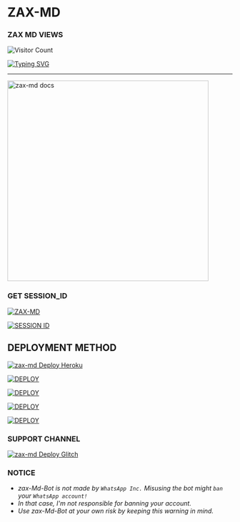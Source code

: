 # ZAX-MD

###  ZAX MD VIEWS
![Visitor Count](https://profile-counter.glitch.me/Xiangzaoh/count.svg)

 [![Typing SVG](https://readme-typing-svg.demolab.com/?lines=🌟Hi+THERE🌟;I'M+ZAX-MD;ENJOY+WHATSAPP+BOT+WITH+PREMIUM-FEATURES🚀;🤟🏽WITH+BEST+FEATURES🔥;CREATED+BY+XHRISS-TZ+THANKS)](https://git.io/typing-svg)
</p>

---
<p align="left">
    <img alt="zax-md docs" height="450" src="https://iili.io/JgAR7WJ.jpg">
  </a>
</p>

### GET SESSION_ID 
<left>
<a href="https://github.com/Xiangzaoh/zax-md/fork"><img title="ZAX-MD" src="https://img.shields.io/badge/FORK ZAX MD-h?color=blue&style=for-the-badge&logo=msi"></a>  
 
 <a href="https://zax-pair.onrender.com"><img title="SESSION ID" src="https://img.shields.io/badge/CONNECT TO SERVER -h?color=blue&style=for-the-badge&logo=msi"></a>

## DEPLOYMENT METHOD
<a href="https://heroku.com/deploy?template=https://github.com/Xiangzaoh/zax-md"><img title="zax-md Deploy Heroku" src="https://img.shields.io/badge/DEPLOY HEROKU-h?color=blue&style=for-the-badge&logo=heroku"></a> 

<a href='https://repl.it/github/Xiangzaoh/zax-md' target="_blank"><img alt='DEPLOY' src='https://img.shields.io/badge/-DEPLOY REPLIT-blue?style=for-the-badge&logo=replit&logoColor=white'/></a>

<a href='https://railway.app/new/template/sRBrec' target="_blank"><img alt='DEPLOY' src='https://img.shields.io/badge/DEPLOY RAILWAY -h?color=blue&style=for-the-badge&logo=railway'/></a>

<a href='https://dashboard.render.com' target="_blank"><img alt='DEPLOY' src='https://img.shields.io/badge/DEPLOY RENDER -h?color=blue&style=for-the-badge&logo=render'/></a>

<a href='https://www.koyeb.com' target="_blank"><img alt='DEPLOY' src='https://img.shields.io/badge/DEPLOY KEYOB -h?color=blue&style=for-the-badge&logo=koyeb'/></a>

 ### SUPPORT CHANNEL
<a href="https://whatsapp.com/channel/0029VaZlD9sHltY52Bg1Vy2k"><img title="zax-md Deploy Glitch" src="https://img.shields.io/badge/WHATSAPP CHANNEL-h?color=blue&style=for-the-badge&logo=whatsapp"></a>
   
### NOTICE
- *zax-Md-Bot is not made by `WhatsApp Inc.`  Misusing the bot might `ban` your `WhatsApp account!`*
- *In that case, I'm not responsible for banning your account.*
- *Use zax-Md-Bot at your own risk by keeping this warning in mind.*
